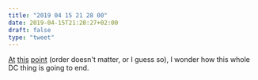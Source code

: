```yaml
---
title: "2019 04 15 21 28 00"
date: 2019-04-15T21:28:27+02:00
draft: false
type: "tweet"
---
```

[At](https://twitter.com/CMastication/status/1117235956560662528) [this](http://third-bit.com/2019/04/15/an-exchange-with-datacamp.html) [point](https://twitter.com/noamross/status/1116667602741485571) (order doesn't matter, or I guess so), I wonder how this whole DC thing is going to end.
